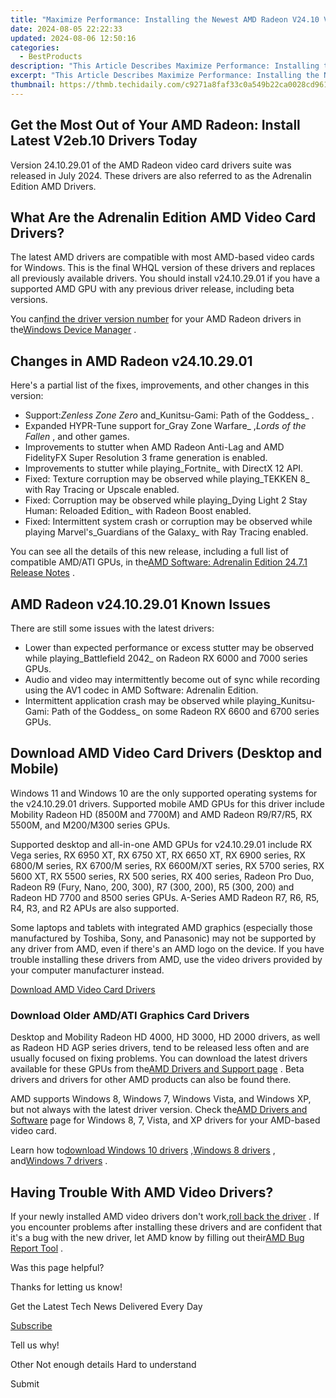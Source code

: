 ```yaml
---
title: "Maximize Performance: Installing the Newest AMD Radeon V24.10 Video Card Drivers"
date: 2024-08-05 22:22:33
updated: 2024-08-06 12:50:16
categories:
  - BestProducts
description: "This Article Describes Maximize Performance: Installing the Newest AMD Radeon V24.10 Video Card Drivers"
excerpt: "This Article Describes Maximize Performance: Installing the Newest AMD Radeon V24.10 Video Card Drivers"
thumbnail: https://thmb.techidaily.com/c9271a8faf33c0a549b22ca0028cd9619d63965df7208919633e76ad2ce6d7e3.jpg
---
```


## Get the Most Out of Your AMD Radeon: Install Latest V2eb.10 Drivers Today
 Version 24.10.29.01 of the AMD Radeon video card drivers suite was released in July 2024\. These drivers are also referred to as the Adrenalin Edition AMD Drivers.

## What Are the Adrenalin Edition AMD Video Card Drivers?

 The latest AMD drivers are compatible with most AMD-based video cards for Windows. This is the final WHQL version of these drivers and replaces all previously available drivers. You should install v24.10.29.01 if you have a supported AMD GPU with any previous driver release, including beta versions.

 You can[find the driver version number](https://www.lifewire.com/how-do-i-find-a-drivers-version-number-2619213) for your AMD Radeon drivers in the[Windows Device Manager](https://www.lifewire.com/device-manager-2625860) .

## Changes in AMD Radeon v24.10.29.01

 Here's a partial list of the fixes, improvements, and other changes in this version:

* Support:_Zenless Zone Zero_ and_Kunitsu-Gami: Path of the Goddess_ .
* Expanded HYPR-Tune support for_Gray Zone Warfare_ ,_Lords of the Fallen_ , and other games.
* Improvements to stutter when AMD Radeon Anti-Lag and AMD FidelityFX Super Resolution 3 frame generation is enabled.
* Improvements to stutter while playing_Fortnite_ with DirectX 12 API.
* Fixed: Texture corruption may be observed while playing_TEKKEN 8_ with Ray Tracing or Upscale enabled.
* Fixed: Corruption may be observed while playing_Dying Light 2 Stay Human: Reloaded Edition_ with Radeon Boost enabled.
* Fixed: Intermittent system crash or corruption may be observed while playing Marvel's_Guardians of the Galaxy_ with Ray Tracing enabled.

 You can see all the details of this new release, including a full list of compatible AMD/ATI GPUs, in the[AMD Software: Adrenalin Edition 24.7.1 Release Notes](https://www.amd.com/en/resources/support-articles/release-notes/RN-RAD-WIN-24-7-1.html) .

## AMD Radeon v24.10.29.01 Known Issues

 There are still some issues with the latest drivers:

* Lower than expected performance or excess stutter may be observed while playing_Battlefield 2042_ on Radeon RX 6000 and 7000 series GPUs.
* Audio and video may intermittently become out of sync while recording using the AV1 codec in AMD Software: Adrenalin Edition.
* Intermittent application crash may be observed while playing_Kunitsu-Gami: Path of the Goddess_ on some Radeon RX 6600 and 6700 series GPUs.

## Download AMD Video Card Drivers (Desktop and Mobile)

 Windows 11 and Windows 10 are the only supported operating systems for the v24.10.29.01 drivers. Supported mobile AMD GPUs for this driver include Mobility Radeon HD (8500M and 7700M) and AMD Radeon R9/R7/R5, RX 5500M, and M200/M300 series GPUs.

 Supported desktop and all-in-one AMD GPUs for v24.10.29.01 include RX Vega series, RX 6950 XT, RX 6750 XT, RX 6650 XT, RX 6900 series, RX 6800/M series, RX 6700/M series, RX 6600M/XT series, RX 5700 series, RX 5600 XT, RX 5500 series, RX 500 series, RX 400 series, Radeon Pro Duo, Radeon R9 (Fury, Nano, 200, 300), R7 (300, 200), R5 (300, 200) and Radeon HD 7700 and 8500 series GPUs. A-Series AMD Radeon R7, R6, R5, R4, R3, and R2 APUs are also supported.

 Some laptops and tablets with integrated AMD graphics (especially those manufactured by Toshiba, Sony, and Panasonic) may not be supported by any driver from AMD, even if there's an AMD logo on the device. If you have trouble installing these drivers from AMD, use the video drivers provided by your computer manufacturer instead.

[Download AMD Video Card Drivers](https://www.amd.com/en/support/download/drivers.html)

### Download Older AMD/ATI Graphics Card Drivers

 Desktop and Mobility Radeon HD 4000, HD 3000, HD 2000 drivers, as well as Radeon HD AGP series drivers, tend to be released less often and are usually focused on fixing problems. You can download the latest drivers available for these GPUs from the[AMD Drivers and Support page](https://www.amd.com/en/support/download/drivers.html) . Beta drivers and drivers for other AMD products can also be found there.

 AMD supports Windows 8, Windows 7, Windows Vista, and Windows XP, but not always with the latest driver version. Check the[AMD Drivers and Software](https://www.amd.com/en/support) page for Windows 8, 7, Vista, and XP drivers for your AMD-based video card.

 Learn how to[download Windows 10 drivers](https://www.lifewire.com/windows-10-drivers-2626219) ,[Windows 8 drivers](https://www.lifewire.com/windows-8-8-1-drivers-2626257) , and[Windows 7 drivers](https://www.lifewire.com/windows-7-drivers-2619227) .

## Having Trouble With AMD Video Drivers?

 If your newly installed AMD video drivers don't work,[roll back the driver](https://www.lifewire.com/how-to-roll-back-a-driver-in-windows-2619217) . If you encounter problems after installing these drivers and are confident that it's a bug with the new driver, let AMD know by filling out their[AMD Bug Report Tool](https://www.amd.com/en/resources/support-articles/faqs/AMDBRT.html) .

Was this page helpful?

Thanks for letting us know!

 Get the Latest Tech News Delivered Every Day

[Subscribe](https://www.lifewire.com/#)

Tell us why!

 Other  Not enough details  Hard to understand

 Submit

<ins class="adsbygoogle"
     style="display:block"
     data-ad-format="autorelaxed"
     data-ad-client="ca-pub-7571918770474297"
     data-ad-slot="1223367746"></ins>



<ins class="adsbygoogle"
     style="display:block"
     data-ad-client="ca-pub-7571918770474297"
     data-ad-slot="8358498916"
     data-ad-format="auto"
     data-full-width-responsive="true"></ins>
